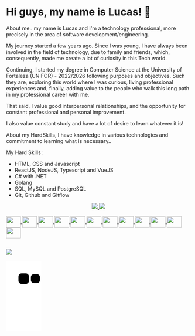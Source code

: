 <h1>Hi guys, my name is Lucas! 👋</h1> 
<p>About me.. my name is Lucas and I'm a technology professional, more precisely in the area of software development/engineering.

My journey started a few years ago. Since I was young, I have always been involved in the field of technology, due to family and friends, which, consequently, made me create a lot of curiosity in this Tech world.

Continuing, I started my degree in Computer Science at the University of Fortaleza (UNIFOR) - 2022/2026 following purposes and objectives. Such they are, exploring this world where I was curious, living professional experiences and, finally, adding value to the people who walk this long path in my professional career with me.

That said, I value good interpersonal relationships, and the opportunity for constant professional and personal improvement.

I also value constant study and have a lot of desire to learn whatever it is!

About my HardSkills, I have knowledge in various technologies and commitment to learning what is necessary..

My Hard Skills :
- HTML, CSS and Javascript
- ReactJS, NodeJS, Typescript and VueJS
- C# with .NET
- Golang 
- SQL, MySQL and PostgreSQL 
- Git, Github and Gitflow 
</p>
<div align="center">
  <a href="https://github.com/lucascafeee">
  <img height="150em" src="https://github-readme-stats.vercel.app/api?username=lucascafeee&show_icons=true&theme=dracula&include_all_commits=true&count_private=true"/>
  <img height="150em" src="https://github-readme-stats.vercel.app/api/top-langs/?username=lucascafeee&layout=compact&langs_count=7&theme=dracula"/>
</div>
<div style="display: inline_block"><br>
  <img align="center"  height="30" width="40" src="https://cdn.jsdelivr.net/gh/devicons/devicon/icons/javascript/javascript-plain.svg">
  <img align="center"  height="30" width="40" src="https://cdn.jsdelivr.net/gh/devicons/devicon/icons/react/react-original.svg">
  <img align="center"  height="30" width="40" src="https://cdn.jsdelivr.net/gh/devicons/devicon/icons/html5/html5-original-wordmark.svg">
  <img align="center"  height="30" width="40" src="https://cdn.jsdelivr.net/gh/devicons/devicon/icons/css3/css3-original-wordmark.svg">
  <img align="center"  height="30" width="40" src="https://cdn.jsdelivr.net/gh/devicons/devicon/icons/csharp/csharp-original.svg">
  <img align="center"  height="30" width="40" src="https://cdn.jsdelivr.net/gh/devicons/devicon/icons/git/git-original.svg" />
  <img align="center"  height="30" width="40" src="https://cdn.jsdelivr.net/gh/devicons/devicon/icons/java/java-original-wordmark.svg" />
  <img align="center"  height="30" width="40" src="https://cdn.jsdelivr.net/gh/devicons/devicon/icons/mysql/mysql-plain-wordmark.svg" />
  <img align="center"  height="30" width="40" src="https://cdn.jsdelivr.net/gh/devicons/devicon/icons/nodejs/nodejs-plain.svg" />
  <img align="center"  height="30" width="40" src="https://cdn.jsdelivr.net/gh/devicons/devicon/icons/postgresql/postgresql-original-wordmark.svg" />
  <img align="center"  height="30" width="40" src="https://cdn.jsdelivr.net/gh/devicons/devicon/icons/vuejs/vuejs-original.svg" />
  <img align="center"  height="30" width="40" src="https://cdn.jsdelivr.net/gh/devicons/devicon@v2.15.1/devicon.min.css" />
</div>

##

<div>
  <a href="https://www.linkedin.com/in/lucascafe/" target="_blank"><img src="https://img.shields.io/badge/-LinkedIn-%230077B5?style=for-the-badge&logo=linkedin&logoColor=white" target="_blank"></a> 
</div>

![Snake animation](https://github.com/lucascafeee/lucascafeee/blob/output/github-contribution-grid-snake.svg)
